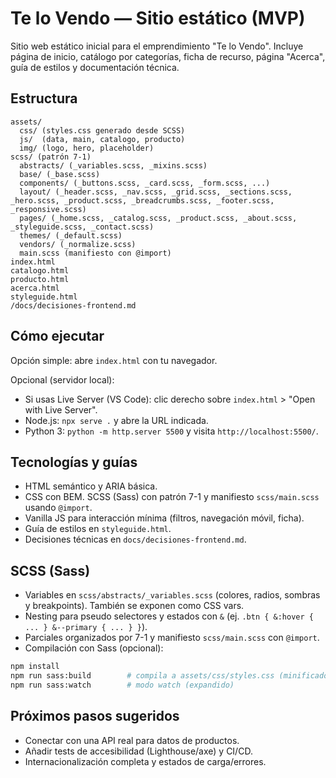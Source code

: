 # Te lo Vendo — Sitio estático (MVP)

Sitio web estático inicial para el emprendimiento "Te lo Vendo". Incluye página de inicio, catálogo por categorías, ficha de recurso, página "Acerca", guía de estilos y documentación técnica.

## Estructura

```text
assets/
  css/ (styles.css generado desde SCSS)
  js/  (data, main, catalogo, producto)
  img/ (logo, hero, placeholder)
scss/ (patrón 7-1)
  abstracts/ (_variables.scss, _mixins.scss)
  base/ (_base.scss)
  components/ (_buttons.scss, _card.scss, _form.scss, ...)
  layout/ (_header.scss, _nav.scss, _grid.scss, _sections.scss, _hero.scss, _product.scss, _breadcrumbs.scss, _footer.scss, _responsive.scss)
  pages/ (_home.scss, _catalog.scss, _product.scss, _about.scss, _styleguide.scss, _contact.scss)
  themes/ (_default.scss)
  vendors/ (_normalize.scss)
  main.scss (manifiesto con @import)
index.html
catalogo.html
producto.html
acerca.html
styleguide.html
/docs/decisiones-frontend.md
```

## Cómo ejecutar

Opción simple: abre `index.html` con tu navegador.

Opcional (servidor local):

- Si usas Live Server (VS Code): clic derecho sobre `index.html` > "Open with Live Server".
- Node.js: `npx serve .` y abre la URL indicada.
- Python 3: `python -m http.server 5500` y visita `http://localhost:5500/`.

## Tecnologías y guías

- HTML semántico y ARIA básica.
- CSS con BEM. SCSS (Sass) con patrón 7-1 y manifiesto `scss/main.scss` usando `@import`.
- Vanilla JS para interacción mínima (filtros, navegación móvil, ficha).
- Guía de estilos en `styleguide.html`.
- Decisiones técnicas en `docs/decisiones-frontend.md`.

## SCSS (Sass)

- Variables en `scss/abstracts/_variables.scss` (colores, radios, sombras y breakpoints). También se exponen como CSS vars.
- Nesting para pseudo selectores y estados con `&` (ej. `.btn { &:hover { ... } &--primary { ... } }`).
- Parciales organizados por 7-1 y manifiesto `scss/main.scss` con `@import`.
- Compilación con Sass (opcional):

```bash
npm install
npm run sass:build        # compila a assets/css/styles.css (minificado)
npm run sass:watch        # modo watch (expandido)
```

## Próximos pasos sugeridos

- Conectar con una API real para datos de productos.
- Añadir tests de accesibilidad (Lighthouse/axe) y CI/CD.
- Internacionalización completa y estados de carga/errores.

